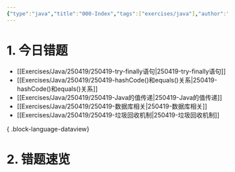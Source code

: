 ```yaml
---
{"type":"java","title":"000-Index","tags":["exercises/java"],"author":"codertoro","establish":"2025-05-06","update":"2025-05-06","dg-publish":true,"java":true,"permalink":"/Exercises/Java/250419/000-Index/","dgPassFrontmatter":true,"created":"2025-05-06T19:03:42.495+08:00","updated":"2025-05-07T14:26:36.881+08:00"}
---
```


# 1. 今日错题
- [[Exercises/Java/250419/250419-try-finally语句\|250419-try-finally语句]]
- [[Exercises/Java/250419/250419-hashCode()和equals()关系\|250419-hashCode()和equals()关系]]
- [[Exercises/Java/250419/250419-Java的值传递\|250419-Java的值传递]]
- [[Exercises/Java/250419/250419-数据库相关\|250419-数据库相关]]
- [[Exercises/Java/250419/250419-垃圾回收机制\|250419-垃圾回收机制]]

{ .block-language-dataview}

# 2. 错题速览




